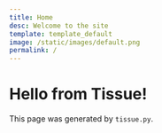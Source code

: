 ```yaml
---
title: Home
desc: Welcome to the site
template: template_default
image: /static/images/default.png
permalink: /
---
```


# Hello from Tissue!

This page was generated by `tissue.py`.
